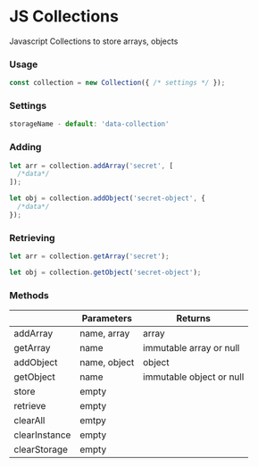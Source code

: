 # JS Collections
Javascript Collections to store arrays, objects

### Usage
```js
const collection = new Collection({ /* settings */ });
```

### Settings
```js
storageName - default: 'data-collection'
```

### Adding
```js
let arr = collection.addArray('secret', [
  /*data*/
]);

let obj = collection.addObject('secret-object', {
  /*data*/
});
```

### Retrieving
```js
let arr = collection.getArray('secret');

let obj = collection.getObject('secret-object');
```

### Methods
|               |  Parameters  |     Returns    |
| ------------- | ------------ | -------------- |
| addArray      | name, array  | array          |
| getArray      | name         | immutable array or null  |
| addObject     | name, object | object         |
| getObject     | name         | immutable object or null |
| store         | empty        |                |
| retrieve      | empty        |                |
| clearAll      | emtpy        |                |
| clearInstance | empty        |                |
| clearStorage  | empty        |                |
